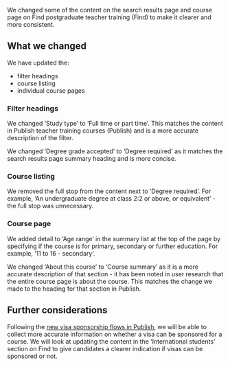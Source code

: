 We changed some of the content on the search results page and course page on Find postgraduate teacher training (Find) to make it clearer and more consistent.

## What we changed

We have updated the:

- filter headings
- course listing
- individual course pages

### Filter headings

We changed ‘Study type’ to ‘Full time or part time’. This matches the content in Publish teacher training courses (Publish) and is a more accurate description of the filter.

We changed ‘Degree grade accepted’ to ‘Degree required’ as it matches the search results page summary heading and is more concise.

### Course listing

We removed the full stop from the content next to ‘Degree required’. For example, ‘An undergraduate degree at class 2:2 or above, or equivalent’ - the full stop was unnecessary.

### Course page

We added detail to ‘Age range’ in the summary list at the top of the page by specifying if the course is for primary, secondary or further education. For example, ‘11 to 16 - secondary’.

We changed ‘About this course’ to ‘Course summary’ as it is a more accurate description of that section - it has been noted in user research that the entire course page is about the course. This matches the change we made to the heading for that section in Publish.

## Further considerations

Following the [new visa sponsorship flows in Publish](/publish-teacher-training-courses/adding-questions-about-visa-sponsorship-to-courses/), we will be able to collect more accurate information on whether a visa can be sponsored for a course. We will look at updating the content in the ‘International students’ section on Find to give candidates a clearer indication if visas can be sponsored or not.
